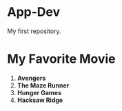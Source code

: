 # App-Dev
My first repository.
# My Favorite Movie
1. **Avengers**
2. **The Maze Runner**
3. **Hunger Games**
4. **Hacksaw Ridge**
